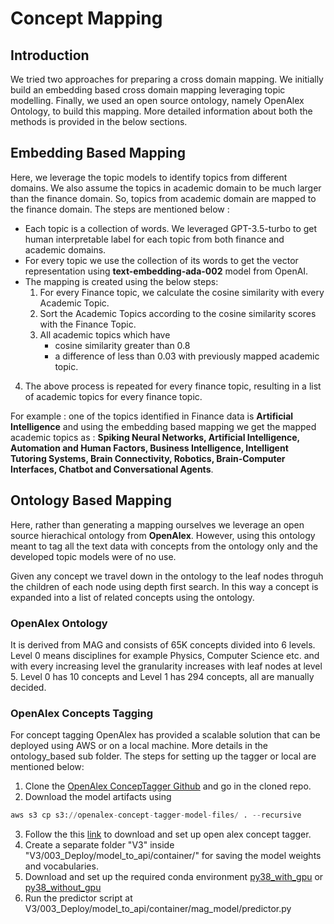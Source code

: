 # Concept Mapping

## Introduction
We tried two approaches for preparing a cross domain mapping. We initially build an embedding based cross domain mapping leveraging topic modelling. Finally, we used an open source ontology, namely OpenAlex Ontology, to build this mapping. More detailed information about both the methods is provided in the below sections. 


## Embedding Based Mapping
Here, we leverage the topic models to identify topics from different domains. We also assume the topics in academic domain to be much larger than the finance domain. So, topics from academic domain are mapped to the finance domain. The steps are mentioned below :
- Each topic is a collection of words. We leveraged GPT-3.5-turbo to get human interpretable label for each topic from both finance and academic domains.
- For every topic we use the collection of its words to get the vector representation using **text-embedding-ada-002** model from OpenAI. 
- The mapping is created using the below steps:
    1. For every Finance topic, we calculate the cosine similarity with every Academic Topic.
    2. Sort the Academic Topics according to the cosine similarity scores with the Finance Topic.
    3. All academic topics which have
        - cosine similarity greater than 0.8
        - a difference of less than 0.03 with previously mapped academic topic.
4. The above process is repeated for every finance topic, resulting in a list of academic topics for every finance topic. 

For example : one of the topics identified in Finance data is **Artificial Intelligence** and using the embedding based mapping we get the mapped academic topics as : **Spiking Neural Networks, Artificial Intelligence, Automation and Human Factors, Business Intelligence, Intelligent Tutoring Systems, Brain Connectivity, Robotics, Brain-Computer Interfaces, Chatbot and Conversational Agents**.


## Ontology Based Mapping
Here, rather than generating a mapping ourselves we leverage an open source hierachical ontology from **OpenAlex**. However, using this ontology meant to tag all the text data with concepts from the ontology only and the developed topic models were of no use. 

Given any concept we travel down in the ontology to the leaf nodes throguh the children of each node using depth first search. In this way a concept is expanded into a list of related concepts using the ontology.

### OpenAlex Ontology 
It is derived from MAG and consists of 65K concepts divided into 6 levels. Level 0 means disciplines for example Physics, Computer Science etc. and with every increasing level the granularity increases with leaf nodes at level 5. Level 0 has 10 concepts and Level 1 has 294 concepts, all are manually decided.


### OpenAlex Concepts Tagging
For concept tagging OpenAlex has provided a scalable solution that can be deployed using AWS or on a local machine. More details in the ontology_based sub folder. The steps for setting up the tagger or local are mentioned below:
1. Clone the [OpenAlex ConcepTagger Github](https://github.com/ourresearch/openalex-concept-tagging) and go in the cloned repo. 
2. Download the model artifacts using 
```python
aws s3 cp s3://openalex-concept-tagger-model-files/ . --recursive
```
  3. Follow the this [link](https://github.com/ourresearch/openalex-concept-tagging/tree/main/V3) to download and set up open alex concept tagger.
  4. Create a separate folder "V3" inside "V3/003_Deploy/model_to_api/container/" for saving the model weights and vocabularies.
  5. Download and set up the required conda environment [py38_with_gpu](https://drive.google.com/file/d/1zsDwyl6WydDjcxWTZcEXJOq9iT7zGPtA/view?usp=sharing) or [py38_without_gpu](https://drive.google.com/file/d/1kVPZ93j_XiZUvUsZ9TBiQqi7fvzasSg3/view?usp=sharing)
  6. Run the predictor script at V3/003_Deploy/model_to_api/container/mag_model/predictor.py

